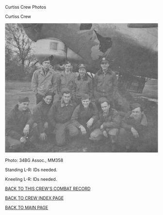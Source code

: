 
Curtiss Crew Photos






 




Curtiss Crew  
  

![](Curtiss.jpg)  

Photo: 34BG Assoc., MM358  

Standing L-R: IDs needed.  

Kneeling L-R: IDs needed.  

  

[BACK TO THIS CREW'S COMBAT RECORD](../crews/Curtiss.md)  

[BACK TO CREW INDEX PAGE](../000crews.md)  

[BACK TO MAIN PAGE](../index.md)



